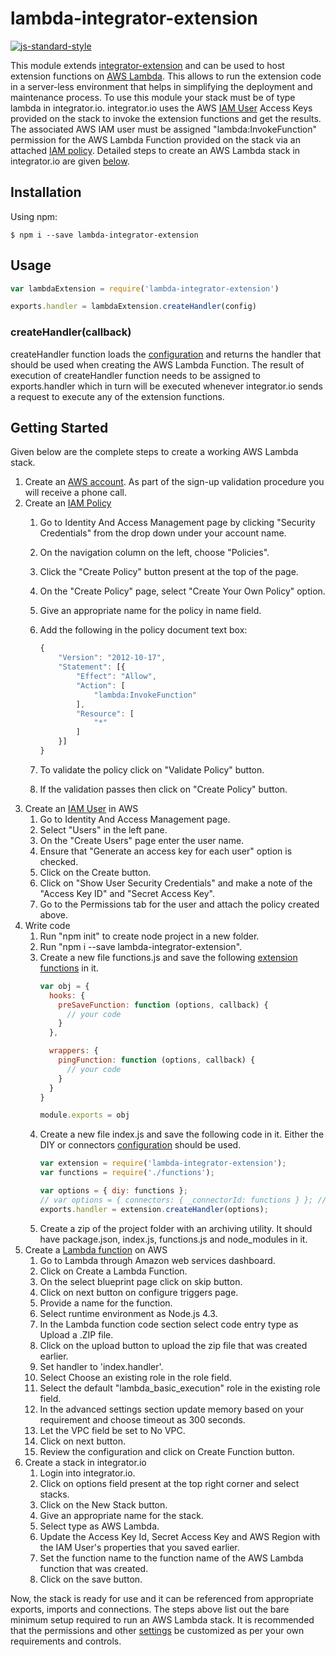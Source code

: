 # lambda-integrator-extension
[![js-standard-style](https://img.shields.io/badge/code%20style-standard-brightgreen.svg)](http://standardjs.com/)

This module extends [integrator-extension](https://github.com/celigo/integrator-extension) and can be used to host extension functions on [AWS Lambda](http://docs.aws.amazon.com/lambda/latest/dg/welcome.html). This allows to run the extension code in a server-less environment that helps in simplifying the deployment and maintenance process. To use this module your stack must be of type lambda in integrator.io. integrator.io uses the AWS [IAM User](http://docs.aws.amazon.com/IAM/latest/UserGuide/introduction.html) Access Keys
provided on the stack to invoke the extension functions and get the results. The associated AWS IAM user must be assigned "lambda:InvokeFunction" permission for the AWS Lambda Function provided on the stack via an attached [IAM policy](http://docs.aws.amazon.com/IAM/latest/UserGuide/access_policies_managed-vs-inline.html?icmpid=docs_iam_console). Detailed steps to create an AWS Lambda stack in integrator.io are given [below](#getting-started).

## Installation

Using npm:
```
$ npm i --save lambda-integrator-extension
```

## Usage

```js
var lambdaExtension = require('lambda-integrator-extension')

exports.handler = lambdaExtension.createHandler(config)
```

### createHandler(callback)

createHandler function loads the [configuration](https://github.com/celigo/integrator-extension#configuration) and returns the handler that should be used when creating the AWS Lambda Function. The result of execution of createHandler function needs
to be assigned to exports.handler which in turn will be executed whenever integrator.io sends a request to execute any of the extension functions.

## Getting Started

Given below are the complete steps to create a working AWS Lambda stack.

1. Create an [AWS account](http://aws.amazon.com/). As part of the sign-up validation procedure you will receive a phone call.
2. Create an [IAM Policy](http://docs.aws.amazon.com/IAM/latest/UserGuide/access_policies_managed-vs-inline.html?icmpid=docs_iam_console)
    1. Go to Identity And Access Management page by clicking "Security Credentials" from the drop down under your account name.
    2. On the navigation column on the left, choose "Policies".
    3. Click the "Create Policy" button present at the top of the page.
    4. On the "Create Policy" page, select "Create Your Own Policy" option.
    5. Give an appropriate name for the policy in name field.
    6. Add the following in the policy document text box:

  	    ```javascript
        {
            "Version": "2012-10-17",
            "Statement": [{
                "Effect": "Allow",
                "Action": [
                    "lambda:InvokeFunction"
                ],
                "Resource": [
                    "*"
                ]
            }]
        }
        ```
    7. To validate the policy click on "Validate Policy" button.
    8. If the validation passes then click on "Create Policy" button.
3. Create an [IAM User](http://docs.aws.amazon.com/IAM/latest/UserGuide/introduction.html) in AWS
    1. Go to Identity And Access Management page.
    2. Select "Users" in the left pane.
    3. On the "Create Users" page enter the user name.
    4. Ensure that "Generate an access key for each user" option is checked.
    5. Click on the Create button.
    6. Click on "Show User Security Credentials" and make a note of the "Access Key ID" and "Secret Access Key".
    7. Go to the Permissions tab for the user and attach the policy created above.
4. Write code
    1. Run "npm init" to create node project in a new folder.
    2. Run "npm i --save lambda-integrator-extension".
    3. Create a new file functions.js and save the following [extension functions](https://github.com/celigo/integrator-extension#extension-functions) in it.
        ```javascript
        var obj = {
          hooks: {
            preSaveFunction: function (options, callback) {
              // your code
            }		  
          },

          wrappers: {
            pingFunction: function (options, callback) {
              // your code
            }
          }
        }

        module.exports = obj
        ```
    4. Create a new file index.js and save the following code in it. Either the DIY or connectors [configuration](https://github.com/celigo/integrator-extension#configuration) should be used.
        ```javascript
        var extension = require('lambda-integrator-extension');
        var functions = require('./functions');

        var options = { diy: functions };
        // var options = { connectors: { _connectorId: functions } }; // for connectors
        exports.handler = extension.createHandler(options);
        ```
    5. Create a zip of the project folder with an archiving utility. It should have package.json, index.js, functions.js and node_modules in it.
5. Create a [Lambda function](http://docs.aws.amazon.com/lambda/latest/dg/getting-started-create-function.html) on AWS
    1. Go to Lambda through Amazon web services dashboard.
    2. Click on Create a Lambda Function.
    3. On the select blueprint page click on skip button.
    4. Click on next button on configure triggers page.
    5. Provide a name for the function.
    6. Select runtime environment as Node.js 4.3.
    7. In the Lambda function code section select code entry type as Upload a .ZIP file.
    8. Click on the upload button to upload the zip file that was created earlier.
    9. Set handler to 'index.handler'.
    10. Select Choose an existing role in the role field.
    11. Select the default "lambda_basic_execution" role in the existing role field.
    12. In the advanced settings section update memory based on your requirement and choose timeout as 300 seconds.
    13. Let the VPC field be set to No VPC.
    14. Click on next button.
    15. Review the configuration and click on Create Function button.
6. Create a stack in integrator.io
    1. Login into integrator.io.
    2. Click on options field present at the top right corner and select stacks.
    3. Click on the New Stack button.
    4. Give an appropriate name for the stack.
    5. Select type as AWS Lambda.
    6. Update the Access Key Id, Secret Access Key and AWS Region with the IAM User's properties that you saved earlier.
    7. Set the function name to the function name of the AWS Lambda function that was created.
    8. Click on the save button.

Now, the stack is ready for use and it can be referenced from appropriate exports, imports and connections. The steps above list out the bare minimum setup required to run an AWS Lambda stack. It is recommended that the permissions and other [settings](http://docs.aws.amazon.com/lambda/latest/dg/lambda-app.html) be customized as per your own requirements and controls.
